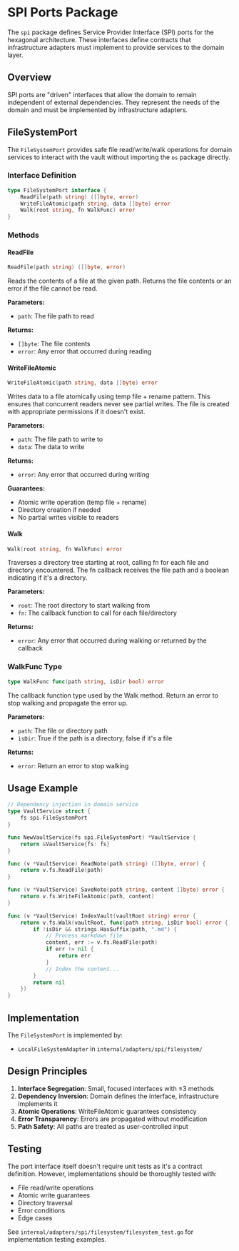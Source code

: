 # SPI Ports Package

The `spi` package defines Service Provider Interface (SPI) ports for the hexagonal architecture. These interfaces define contracts that infrastructure adapters must implement to provide services to the domain layer.

## Overview

SPI ports are "driven" interfaces that allow the domain to remain independent of external dependencies. They represent the needs of the domain and must be implemented by infrastructure adapters.

## FileSystemPort

The `FileSystemPort` provides safe file read/write/walk operations for domain services to interact with the vault without importing the `os` package directly.

### Interface Definition

```go
type FileSystemPort interface {
    ReadFile(path string) ([]byte, error)
    WriteFileAtomic(path string, data []byte) error
    Walk(root string, fn WalkFunc) error
}
```

### Methods

#### ReadFile

```go
ReadFile(path string) ([]byte, error)
```

Reads the contents of a file at the given path. Returns the file contents or an error if the file cannot be read.

**Parameters:**
- `path`: The file path to read

**Returns:**
- `[]byte`: The file contents
- `error`: Any error that occurred during reading

#### WriteFileAtomic

```go
WriteFileAtomic(path string, data []byte) error
```

Writes data to a file atomically using temp file + rename pattern. This ensures that concurrent readers never see partial writes. The file is created with appropriate permissions if it doesn't exist.

**Parameters:**
- `path`: The file path to write to
- `data`: The data to write

**Returns:**
- `error`: Any error that occurred during writing

**Guarantees:**
- Atomic write operation (temp file + rename)
- Directory creation if needed
- No partial writes visible to readers

#### Walk

```go
Walk(root string, fn WalkFunc) error
```

Traverses a directory tree starting at root, calling fn for each file and directory encountered. The fn callback receives the file path and a boolean indicating if it's a directory.

**Parameters:**
- `root`: The root directory to start walking from
- `fn`: The callback function to call for each file/directory

**Returns:**
- `error`: Any error that occurred during walking or returned by the callback

### WalkFunc Type

```go
type WalkFunc func(path string, isDir bool) error
```

The callback function type used by the Walk method. Return an error to stop walking and propagate the error up.

**Parameters:**
- `path`: The file or directory path
- `isDir`: True if the path is a directory, false if it's a file

**Returns:**
- `error`: Return an error to stop walking

## Usage Example

```go
// Dependency injection in domain service
type VaultService struct {
    fs spi.FileSystemPort
}

func NewVaultService(fs spi.FileSystemPort) *VaultService {
    return &VaultService{fs: fs}
}

func (v *VaultService) ReadNote(path string) ([]byte, error) {
    return v.fs.ReadFile(path)
}

func (v *VaultService) SaveNote(path string, content []byte) error {
    return v.fs.WriteFileAtomic(path, content)
}

func (v *VaultService) IndexVault(vaultRoot string) error {
    return v.fs.Walk(vaultRoot, func(path string, isDir bool) error {
        if !isDir && strings.HasSuffix(path, ".md") {
            // Process markdown file
            content, err := v.fs.ReadFile(path)
            if err != nil {
                return err
            }
            // Index the content...
        }
        return nil
    })
}
```

## Implementation

The `FileSystemPort` is implemented by:
- `LocalFileSystemAdapter` in `internal/adapters/spi/filesystem/`

## Design Principles

1. **Interface Segregation**: Small, focused interfaces with ≤3 methods
2. **Dependency Inversion**: Domain defines the interface, infrastructure implements it
3. **Atomic Operations**: WriteFileAtomic guarantees consistency
4. **Error Transparency**: Errors are propagated without modification
5. **Path Safety**: All paths are treated as user-controlled input

## Testing

The port interface itself doesn't require unit tests as it's a contract definition. However, implementations should be thoroughly tested with:

- File read/write operations
- Atomic write guarantees
- Directory traversal
- Error conditions
- Edge cases

See `internal/adapters/spi/filesystem/filesystem_test.go` for implementation testing examples.